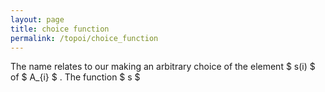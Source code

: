 ```yaml
---
layout: page
title: choice function
permalink: /topoi/choice_function
---
```

The name relates to our making an arbitrary choice of the element $ s(i) $ of $ A_{i} $ . The function $ s $ 

